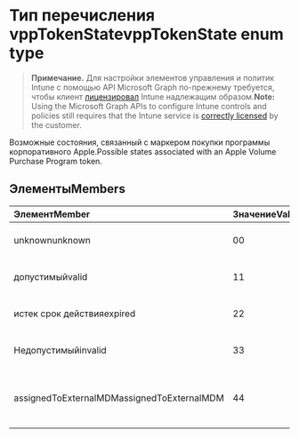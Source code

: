 # <a name="vpptokenstate-enum-type"></a><span data-ttu-id="9d7f2-101">Тип перечисления vppTokenState</span><span class="sxs-lookup"><span data-stu-id="9d7f2-101">vppTokenState enum type</span></span>

> <span data-ttu-id="9d7f2-102">**Примечание.** Для настройки элементов управления и политик Intune с помощью API Microsoft Graph по-прежнему требуется, чтобы клиент [лицензировал](https://go.microsoft.com/fwlink/?linkid=839381) Intune надлежащим образом.</span><span class="sxs-lookup"><span data-stu-id="9d7f2-102">**Note:** Using the Microsoft Graph APIs to configure Intune controls and policies still requires that the Intune service is [correctly licensed](https://go.microsoft.com/fwlink/?linkid=839381) by the customer.</span></span>

<span data-ttu-id="9d7f2-103">Возможные состояния, связанный с маркером покупки программы корпоративного Apple.</span><span class="sxs-lookup"><span data-stu-id="9d7f2-103">Possible states associated with an Apple Volume Purchase Program token.</span></span>
## <a name="members"></a><span data-ttu-id="9d7f2-104">Элементы</span><span class="sxs-lookup"><span data-stu-id="9d7f2-104">Members</span></span>
|<span data-ttu-id="9d7f2-105">Элемент</span><span class="sxs-lookup"><span data-stu-id="9d7f2-105">Member</span></span>|<span data-ttu-id="9d7f2-106">Значение</span><span class="sxs-lookup"><span data-stu-id="9d7f2-106">Value</span></span>|<span data-ttu-id="9d7f2-107">Описание</span><span class="sxs-lookup"><span data-stu-id="9d7f2-107">Description</span></span>|
|:---|:---|:---|
|<span data-ttu-id="9d7f2-108">unknown</span><span class="sxs-lookup"><span data-stu-id="9d7f2-108">unknown</span></span>|<span data-ttu-id="9d7f2-109">0</span><span class="sxs-lookup"><span data-stu-id="9d7f2-109">0</span></span>|<span data-ttu-id="9d7f2-110">Состояние по умолчанию.</span><span class="sxs-lookup"><span data-stu-id="9d7f2-110">Default state.</span></span>|
|<span data-ttu-id="9d7f2-111">допустимый</span><span class="sxs-lookup"><span data-stu-id="9d7f2-111">valid</span></span>|<span data-ttu-id="9d7f2-112">1</span><span class="sxs-lookup"><span data-stu-id="9d7f2-112">1</span></span>|<span data-ttu-id="9d7f2-113">Маркер действителен.</span><span class="sxs-lookup"><span data-stu-id="9d7f2-113">Token is valid.</span></span>|
|<span data-ttu-id="9d7f2-114">истек срок действия</span><span class="sxs-lookup"><span data-stu-id="9d7f2-114">expired</span></span>|<span data-ttu-id="9d7f2-115">2</span><span class="sxs-lookup"><span data-stu-id="9d7f2-115">2</span></span>|<span data-ttu-id="9d7f2-116">Истек срок действия маркера.</span><span class="sxs-lookup"><span data-stu-id="9d7f2-116">Token is expired.</span></span>|
|<span data-ttu-id="9d7f2-117">Недопустимый</span><span class="sxs-lookup"><span data-stu-id="9d7f2-117">invalid</span></span>|<span data-ttu-id="9d7f2-118">3</span><span class="sxs-lookup"><span data-stu-id="9d7f2-118">3</span></span>|<span data-ttu-id="9d7f2-119">Недопустимый маркер.</span><span class="sxs-lookup"><span data-stu-id="9d7f2-119">Token is invalid.</span></span>|
|<span data-ttu-id="9d7f2-120">assignedToExternalMDM</span><span class="sxs-lookup"><span data-stu-id="9d7f2-120">assignedToExternalMDM</span></span>|<span data-ttu-id="9d7f2-121">4</span><span class="sxs-lookup"><span data-stu-id="9d7f2-121">4</span></span>|<span data-ttu-id="9d7f2-122">Маркер управляется другой MDM службы.</span><span class="sxs-lookup"><span data-stu-id="9d7f2-122">Token is managed by another MDM Service.</span></span>|



